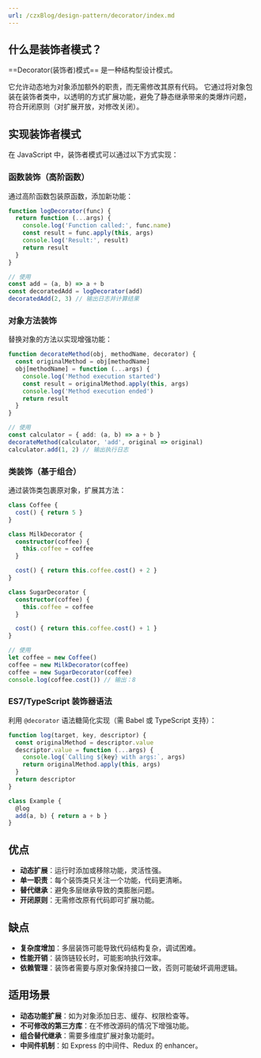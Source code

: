 ```yaml
---
url: /czxBlog/design-pattern/decorator/index.md
---
```

## 什么是装饰者模式？

\==Decorator(装饰者)模式== 是一种结构型设计模式。

它允许动态地为对象添加额外的职责，而无需修改其原有代码。
它通过将对象包装在装饰者类中，以透明的方式扩展功能，避免了静态继承带来的类爆炸问题，
符合开闭原则（对扩展开放，对修改关闭）。

## 实现装饰者模式

在 JavaScript 中，装饰者模式可以通过以下方式实现：

### 函数装饰（高阶函数）

通过高阶函数包装原函数，添加新功能：

```ts
function logDecorator(func) {
  return function (...args) {
    console.log('Function called:', func.name)
    const result = func.apply(this, args)
    console.log('Result:', result)
    return result
  }
}

// 使用
const add = (a, b) => a + b
const decoratedAdd = logDecorator(add)
decoratedAdd(2, 3) // 输出日志并计算结果
```

### 对象方法装饰

替换对象的方法以实现增强功能：

```ts
function decorateMethod(obj, methodName, decorator) {
  const originalMethod = obj[methodName]
  obj[methodName] = function (...args) {
    console.log('Method execution started')
    const result = originalMethod.apply(this, args)
    console.log('Method execution ended')
    return result
  }
}

// 使用
const calculator = { add: (a, b) => a + b }
decorateMethod(calculator, 'add', original => original)
calculator.add(1, 2) // 输出执行日志
```

### 类装饰（基于组合）

通过装饰类包裹原对象，扩展其方法：

```ts
class Coffee {
  cost() { return 5 }
}

class MilkDecorator {
  constructor(coffee) {
    this.coffee = coffee
  }

  cost() { return this.coffee.cost() + 2 }
}

class SugarDecorator {
  constructor(coffee) {
    this.coffee = coffee
  }

  cost() { return this.coffee.cost() + 1 }
}

// 使用
let coffee = new Coffee()
coffee = new MilkDecorator(coffee)
coffee = new SugarDecorator(coffee)
console.log(coffee.cost()) // 输出：8
```

### ES7/TypeScript 装饰器语法

利用 `@decorator` 语法糖简化实现（需 Babel 或 TypeScript 支持）：

```ts
function log(target, key, descriptor) {
  const originalMethod = descriptor.value
  descriptor.value = function (...args) {
    console.log(`Calling ${key} with args:`, args)
    return originalMethod.apply(this, args)
  }
  return descriptor
}

class Example {
  @log
  add(a, b) { return a + b }
}
```

## 优点

* **动态扩展**：运行时添加或移除功能，灵活性强。
* **单一职责**：每个装饰类只关注一个功能，代码更清晰。
* **替代继承**：避免多层继承导致的类膨胀问题。
* **开闭原则**：无需修改原有代码即可扩展功能。

## 缺点

* **复杂度增加**：多层装饰可能导致代码结构复杂，调试困难。
* **性能开销**：装饰链较长时，可能影响执行效率。
* **依赖管理**：装饰者需要与原对象保持接口一致，否则可能破坏调用逻辑。

## 适用场景

* **动态功能扩展**：如为对象添加日志、缓存、权限检查等。
* **不可修改的第三方库**：在不修改源码的情况下增强功能。
* **组合替代继承**：需要多维度扩展对象功能时。
* **中间件机制**：如 Express 的中间件、Redux 的 enhancer。
